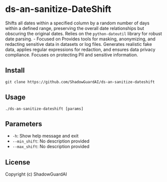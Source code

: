 # ds-an-sanitize-DateShift
Shifts all dates within a specified column by a random number of days within a defined range, preserving the overall date relationships but obscuring the original dates. Relies on the `python-dateutil` library for robust date parsing. - Focused on Provides tools for masking, anonymizing, and redacting sensitive data in datasets or log files. Generates realistic fake data, applies regular expressions for redaction, and ensures data privacy compliance. Focuses on protecting PII and sensitive information.

## Install
`git clone https://github.com/ShadowGuardAI/ds-an-sanitize-dateshift`

## Usage
`./ds-an-sanitize-dateshift [params]`

## Parameters
- `-h`: Show help message and exit
- `--min_shift`: No description provided
- `--max_shift`: No description provided

## License
Copyright (c) ShadowGuardAI
